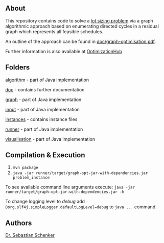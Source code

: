 About
-----
This repository contains code to solve a [lot sizing problem](./doc/problem\_description.pdf) via a graph 
algorithmic approach based on enumerating directed cycles in a residual graph which 
represents all feasible schedules.

An outline of the approach can be found in [doc/graph-optimisation.pdf](./doc/graph-optimisation.pdf).

Further information is also available at [OptimizationHub](https://opthub.uniud.it/problem/lsp)

Folders
--------
[algorithm](./algorithm) - part of Java implementation

[doc](./doc) - contains further documentation

[graph](./graph) - part of Java implementation

[input](./input) - part of Java implementation

[instances](./instances) - contains instance files

[runner](./runner) - part of Java implementation

[visualisation](./visualisation) - part of Java implementation

Compilation & Execution
-----------------------

1. `mvn package`
2. `java -jar runner/target/graph-opt-jar-with-dependencies.jar problem_instance`

To see available command line arguments execute: `java -jar runner/target/graph-opt-jar-with-dependencies.jar -h`

To change logging level to _debug_ add `-Dorg.slf4j.simpleLogger.defaultLogLevel=debug` to `java ...` command.


Authors
-------
[Dr. Sebastian Schenker](https://github.com/asbestian)
